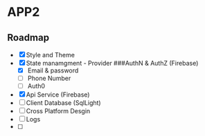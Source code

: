 # APP2

## Roadmap
- [x] Style and Theme
- [x] State manamgment - Provider
  ###AuthN & AuthZ (Firebase)
  - [x] Email & password
  - [ ] Phone Number
  - [ ] Auth0
- [x] Api Service (Firebase)
- [ ] Client Database (SqlLight)
- [ ] Cross Platform Desgin
- [ ] Logs
- [ ] 